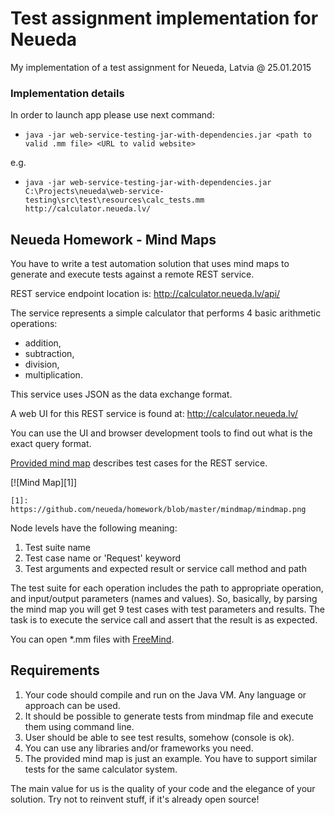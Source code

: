 # Test assignment implementation for Neueda
My implementation of a test assignment for Neueda, Latvia @ 25.01.2015

### Implementation details
In order to launch app please use next command:
* ````java -jar web-service-testing-jar-with-dependencies.jar <path to valid .mm file> <URL to valid website>````

e.g.
 * ````java -jar web-service-testing-jar-with-dependencies.jar C:\Projects\neueda\web-service-testing\src\test\resources\calc_tests.mm http://calculator.neueda.lv/````

## Neueda Homework - Mind Maps

You have to write a test automation solution that uses mind maps
to generate and execute tests against a remote REST service.

REST service endpoint location is:
http://calculator.neueda.lv/api/

The service represents a simple calculator that performs 4 basic arithmetic
operations:
* addition,
* subtraction,
* division,
* multiplication.

This service uses JSON as the data exchange format.

A web UI for this REST service is found at:
http://calculator.neueda.lv/

You can use the UI and browser development tools to find out what is the
exact query format.

[Provided mind map](calc_tests.mm) describes test cases for the REST service.

[![Mind Map][1]]

    [1]: https://github.com/neueda/homework/blob/master/mindmap/mindmap.png

Node levels have the following meaning:

1. Test suite name
2. Test case name or 'Request' keyword
3. Test arguments and expected result or service call method and path

The test suite for each operation includes the path to appropriate operation,
and input/output parameters (names and values).
So, basically, by parsing the mind map you will get 9 test cases with test
parameters and results.
The task is to execute the service call and assert that the result is as
expected.

You can open \*.mm files with [FreeMind](http://freemind.sourceforge.net/).

## Requirements

1. Your code should compile and run on the Java VM. Any language or approach can be used.
2. It should be possible to generate tests from mindmap file and execute them using command line.
3. User should be able to see test results, somehow (console is ok).
4. You can use any libraries and/or frameworks you need.
5. The provided mind map is just an example. You have to support similar tests for the same calculator system.

The main value for us is the quality of your code and the elegance of your
solution. Try not to reinvent stuff, if it's already open source!
